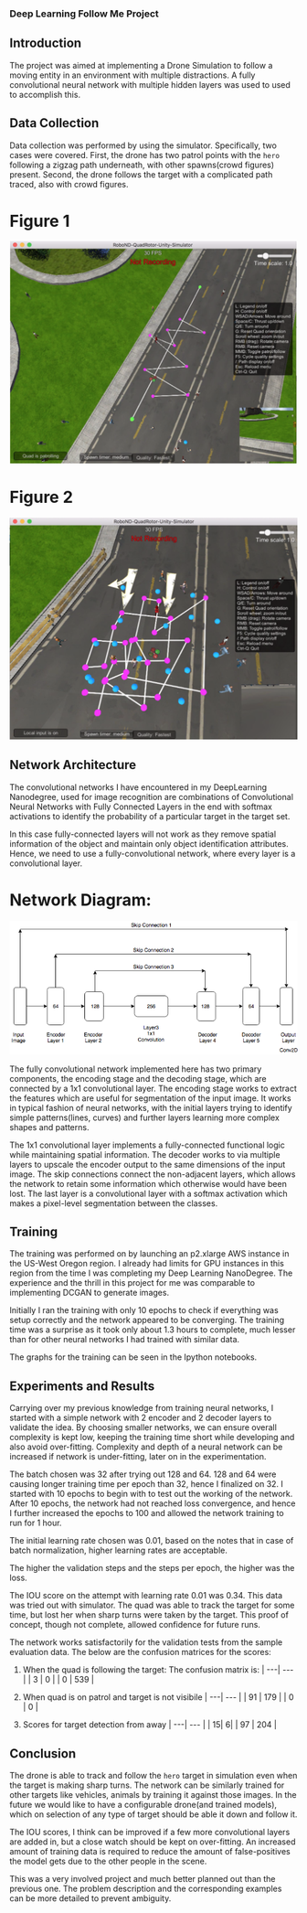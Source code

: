 ### Deep Learning Follow Me Project

## Introduction
The project was aimed at implementing a Drone Simulation to follow a moving entity 
in an environment with multiple distractions. A fully convolutional neural network with 
multiple hidden layers was used to used to accomplish this.

## Data Collection
Data collection was performed by using the simulator. Specifically, two cases were covered.
First, the drone has two patrol points with the `hero` following a zigzag path underneath, 
with other spawns(crowd figures) present.
Second, the drone follows the target with a complicated path traced, also with crowd figures.

[Figure1]: ./misc/data_collection_1.png
[Figure2]: ./misc/data_collection_2.png
[NetworkDiagram]: ./misc/network_diagram.png

# Figure 1
![alt_text][Figure1]
# Figure 2
![alt_text][Figure2]

## Network Architecture
The convolutional networks I have encountered in my DeepLearning Nanodegree, 
used for image recognition are combinations of Convolutional Neural Networks with Fully Connected Layers in the end with softmax activations
to identify the probability of a particular target in the target set.

In this case fully-connected layers will not work as they remove spatial information
of the object and maintain only object identification attributes.
Hence, we need to use a fully-convolutional network, where every layer is a convolutional layer.

# Network Diagram:
![alt_text][NetworkDiagram]

The fully convolutional network implemented here has two primary components,
the encoding stage and the decoding stage, which are connected by a 1x1 convolutional layer.
The encoding stage works to extract the features which are useful for segmentation of the
input image. It works in typical fashion of neural networks, with the initial layers trying
to identify simple patterns(lines, curves) and further layers learning more complex shapes
and patterns. 

The 1x1 convolutional layer implements a fully-connected functional logic
while maintaining spatial information.
The decoder works to via multiple layers to upscale the encoder output to the
same dimensions of the input image. The skip connections connect the non-adjacent layers,
which allows the network to retain some information which otherwise would have been lost.
The last layer is a convolutional layer with a softmax activation which makes a pixel-level
segmentation between the classes.


## Training
The training was performed on by launching an p2.xlarge AWS instance in the 
US-West Oregon region. I already had limits for GPU instances in this region from 
the time I was completing my Deep Learning NanoDegree. The experience and the thrill
in this project for me was comparable to implementing DCGAN to generate images.

Initially I ran the training with only 10 epochs to check if everything was setup correctly
and the network appeared to be converging. 
The training time was a surprise as it took only about 1.3 hours to complete, much lesser
than for other neural networks I had trained with similar data.

The graphs for the training can be seen in the Ipython notebooks. 

## Experiments and Results
Carrying over my previous knowledge from training neural networks, I started with a
simple network with 2 encoder and 2 decoder layers to validate the idea. 
By choosing smaller networks, we can ensure overall complexity is kept low,
keeping the training time short while developing and also avoid over-fitting.
Complexity and depth of a neural network can be increased if network is under-fitting,
later on in the experimentation.

The batch chosen was 32 after trying out 128 and 64. 128 and 64 were causing longer
training time per epoch than 32, hence I finalized on 32. I started
with 10 epochs to begin with to test out the working of the network. After 10 epochs, the network
had not reached loss convergence, and hence I further increased the epochs
to 100 and allowed the network training to run for 1 hour.

The initial learning rate chosen was 0.01, based on the notes that in case of batch
normalization, higher learning rates are acceptable. 

The higher the validation steps and the steps per epoch, the higher was the loss.

The IOU score on the attempt with learning rate 0.01 was 0.34. This data was tried
out with simulator. The quad was able to track the target for some time, but lost her
when sharp turns were taken by the target. This proof of concept, though not complete,
allowed confidence for future runs.

The network works satisfactorily for the validation tests from the sample evaluation data.
The below are the confusion matrices for the scores:

1. When the quad is following the target:
The confusion matrix is:
| ---| --- |
| 3 | 0   |
| 0 | 539 | 

2. When quad is on patrol and target is not visibile
| ---| --- |
|  91 | 179 |
|  0 | 0  |

3. Scores for target detection from away
| ---| --- |
| 15| 6|
| 97 | 204 |

## Conclusion
The drone is able to track and follow the `hero` target in simulation even when the 
target is making sharp turns. The network can be similarly trained for other
targets like vehicles, animals by training it against those images. In the
future we would like to have a configurable drone(and trained models), which on selection of any type of
target should be able it down and follow it. 

The IOU scores, I think can be improved if a few more convolutional layers are added in,
but a close watch should be kept on over-fitting. An increased amount of training data
is required to reduce the amount of false-positives the model gets due to the other people
in the scene.

This was a very involved project and much better planned out than the previous one. The 
problem description and the corresponding examples can be more detailed to prevent ambiguity.
